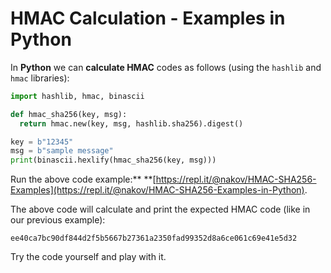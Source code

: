 # HMAC Calculation - Examples in Python

In **Python** we can **calculate HMAC** codes as follows \(using the `hashlib` and `hmac` libraries\):

```py
import hashlib, hmac, binascii

def hmac_sha256(key, msg):
  return hmac.new(key, msg, hashlib.sha256).digest()

key = b"12345"
msg = b"sample message"
print(binascii.hexlify(hmac_sha256(key, msg)))
```

Run the above code example:** **[https://repl.it/@nakov/HMAC-SHA256-Examples](https://repl.it/@nakov/HMAC-SHA256-Examples-in-Python).

The above code will calculate and print the expected HMAC code \(like in our previous example\):

```
ee40ca7bc90df844d2f5b5667b27361a2350fad99352d8a6ce061c69e41e5d32
```

Try the code yourself and play with it.

